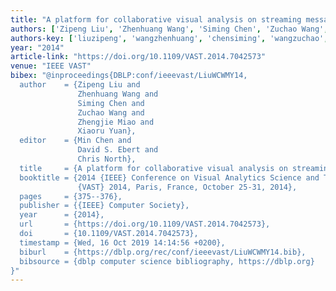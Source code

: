 ```yaml
---
title: "A platform for collaborative visual analysis on streaming messages"
authors: ['Zipeng Liu', 'Zhenhuang Wang', 'Siming Chen', 'Zuchao Wang', 'Zhengjie Miao', 'Xiaoru Yuan']
authors-key: ['liuzipeng', 'wangzhenhuang', 'chensiming', 'wangzuchao', 'miaozhengjie', 'yuanxiaoru']
year: "2014"
article-link: "https://doi.org/10.1109/VAST.2014.7042573"
venue: "IEEE VAST"
bibex: "@inproceedings{DBLP:conf/ieeevast/LiuWCWMY14,
  author    = {Zipeng Liu and
               Zhenhuang Wang and
               Siming Chen and
               Zuchao Wang and
               Zhengjie Miao and
               Xiaoru Yuan},
  editor    = {Min Chen and
               David S. Ebert and
               Chris North},
  title     = {A platform for collaborative visual analysis on streaming messages},
  booktitle = {2014 {IEEE} Conference on Visual Analytics Science and Technology,
               {VAST} 2014, Paris, France, October 25-31, 2014},
  pages     = {375--376},
  publisher = {{IEEE} Computer Society},
  year      = {2014},
  url       = {https://doi.org/10.1109/VAST.2014.7042573},
  doi       = {10.1109/VAST.2014.7042573},
  timestamp = {Wed, 16 Oct 2019 14:14:56 +0200},
  biburl    = {https://dblp.org/rec/conf/ieeevast/LiuWCWMY14.bib},
  bibsource = {dblp computer science bibliography, https://dblp.org}
}"
---
```

